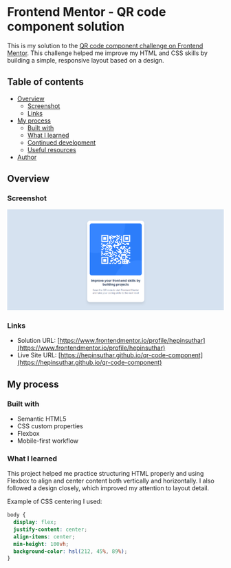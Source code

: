 # Frontend Mentor - QR code component solution

This is my solution to the [QR code component challenge on Frontend Mentor](https://www.frontendmentor.io/challenges/qr-code-component-iux_sIO_H). This challenge helped me improve my HTML and CSS skills by building a simple, responsive layout based on a design.

## Table of contents

- [Overview](#overview)
  - [Screenshot](#screenshot)
  - [Links](#links)
- [My process](#my-process)
  - [Built with](#built-with)
  - [What I learned](#what-i-learned)
  - [Continued development](#continued-development)
  - [Useful resources](#useful-resources)
- [Author](#author)

## Overview

### Screenshot

![Screenshot of the project](./preview.png)

### Links

- Solution URL: [https://www.frontendmentor.io/profile/hepinsuthar](https://www.frontendmentor.io/profile/hepinsuthar)
- Live Site URL: [https://hepinsuthar.github.io/qr-code-component](https://hepinsuthar.github.io/qr-code-component)

## My process

### Built with

- Semantic HTML5
- CSS custom properties
- Flexbox
- Mobile-first workflow

### What I learned

This project helped me practice structuring HTML properly and using Flexbox to align and center content both vertically and horizontally. I also followed a design closely, which improved my attention to layout detail.

Example of CSS centering I used:

```css
body {
  display: flex;
  justify-content: center;
  align-items: center;
  min-height: 100vh;
  background-color: hsl(212, 45%, 89%);
}
